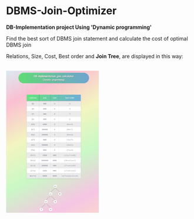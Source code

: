 # DBMS-Join-Optimizer

**DB-Implementation project Using 'Dynamic programming'**

Find the best sort of DBMS join statement and calculate the cost of optimal DBMS join

Relations, Size, Cost, Best order and **Join Tree**, are displayed in this way:
</br> </br>
<p float="left">
  <img src="/screenshot.png" width="50%" />
</p>

